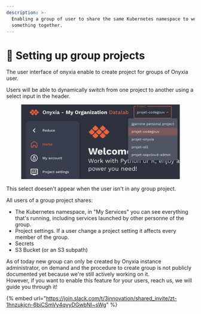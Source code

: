 ```yaml
---
description: >-
  Enabling a group of user to share the same Kubernetes namespace to work on
  something together.
---
```


# 👥 Setting up group projects

The user interface of onyxia enable to create project for groups of Onyxia user. &#x20;

Users will be able to dynamically switch from one project to another using a select input in the header.

<figure><img src="../.gitbook/assets/image (1) (1) (1) (1).png" alt=""><figcaption></figcaption></figure>

This select doesen't appear when the user isn't in any group project. &#x20;

All users of a group project shares:

* The Kubernetes namespace, in "My Services" you can see everything that's running, including services launched by other personne of the group. &#x20;
* Project settings. If a user change a project setting it affects every member of the group.
* Secrets
* S3 Bucket (or an S3 subpath)

As of today new group can only be created by Onyxia instance administrator, on demand and the procedure to create group is not publicly documented yet because we're still actively working on it.  \
However, if you want to enable this feature for your users, reach us, we will guide you through it! &#x20;

{% embed url="https://join.slack.com/t/3innovation/shared_invite/zt-1hnzukjcn-6biCSmVy4qvyDGwbNI~sWg" %}
